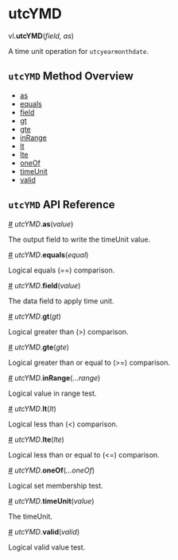 # utcYMD

vl.<b>utcYMD</b>(<em>field, as</em>)

A time unit operation for <code>utcyearmonthdate</code>.

## <code>utcYMD</code> Method Overview

* <a href="#as">as</a>
* <a href="#equals">equals</a>
* <a href="#field">field</a>
* <a href="#gt">gt</a>
* <a href="#gte">gte</a>
* <a href="#inRange">inRange</a>
* <a href="#lt">lt</a>
* <a href="#lte">lte</a>
* <a href="#oneOf">oneOf</a>
* <a href="#timeUnit">timeUnit</a>
* <a href="#valid">valid</a>

## <code>utcYMD</code> API Reference

<a id="as" href="#as">#</a>
<em>utcYMD</em>.<b>as</b>(<em>value</em>)

The output field to write the timeUnit value.

<a id="equals" href="#equals">#</a>
<em>utcYMD</em>.<b>equals</b>(<em>equal</em>)

Logical equals (==) comparison.

<a id="field" href="#field">#</a>
<em>utcYMD</em>.<b>field</b>(<em>value</em>)

The data field to apply time unit.

<a id="gt" href="#gt">#</a>
<em>utcYMD</em>.<b>gt</b>(<em>gt</em>)

Logical greater than (>) comparison.

<a id="gte" href="#gte">#</a>
<em>utcYMD</em>.<b>gte</b>(<em>gte</em>)

Logical greater than or equal to (>=) comparison.

<a id="inRange" href="#inRange">#</a>
<em>utcYMD</em>.<b>inRange</b>(<em>...range</em>)

Logical value in range test.

<a id="lt" href="#lt">#</a>
<em>utcYMD</em>.<b>lt</b>(<em>lt</em>)

Logical less than (<) comparison.

<a id="lte" href="#lte">#</a>
<em>utcYMD</em>.<b>lte</b>(<em>lte</em>)

Logical less than or equal to (<=) comparison.

<a id="oneOf" href="#oneOf">#</a>
<em>utcYMD</em>.<b>oneOf</b>(<em>...oneOf</em>)

Logical set membership test.

<a id="timeUnit" href="#timeUnit">#</a>
<em>utcYMD</em>.<b>timeUnit</b>(<em>value</em>)

The timeUnit.

<a id="valid" href="#valid">#</a>
<em>utcYMD</em>.<b>valid</b>(<em>valid</em>)

Logical valid value test.

